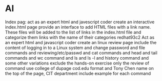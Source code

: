 # AI
Index pag:
act as an expert html and javescript coder create an interactive index.html page provide an interface to add HTML files with a link name. These files will be added to the list of links in the index.html file and categorize them links with the name of their categories
redhat93c2
Act as an expert html and javascript coder create an linux review page include the content of logging in to a Linux system and change password and file commands and reviewing/etc/passwd and cat commands and head and tail commands and wc command and ls and ls -l and history command and some other variations exclude the hands-on exercise  only the review of command  use college of dupage cod.edu format and Tony Chen name on the top of the page, CIT department include example for each command

